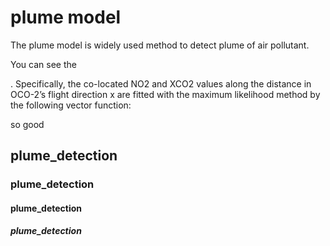 # plume model



The plume model is widely used method to detect plume of air pollutant.




You can see the 

. Specifically, the co-located
NO2 and XCO2 values along the distance in OCO-2’s flight
direction x are fitted with the maximum likelihood method
by the following vector function:



so good
## plume_detection
### plume_detection
#### plume_detection
##### plume_detection
